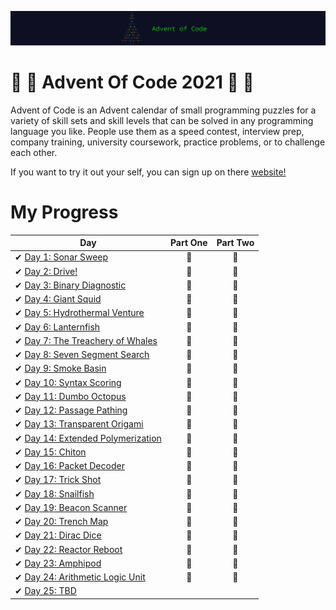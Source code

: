 ![Advent Of Code 2021](aoc21.png)
# 🎅 🎄 Advent Of Code 2021 🎄 🎅

Advent of Code is an Advent calendar of small programming puzzles for a variety of skill sets and skill levels that can be solved in any programming language you like. People use them as a speed contest, interview prep, company training, university coursework, practice problems, or to challenge each other.

If you want to try it out your self, you can sign up on there [website!](https://adventofcode.com/)

# My Progress

| Day                                                                                                     | Part One | Part Two |
| ------------------------------------------------------------------------------------------------------- | :------: | :------: |
| ✔ [Day 1: Sonar Sweep](https://github.com/yorickcleerbout/Advent-Of-Code-2021/tree/main/Day_01)       |    🌟   |    🌟   |
| ✔ [Day 2: Drive!](https://github.com/yorickcleerbout/Advent-Of-Code-2021/tree/main/Day_02)       |   🌟    |    🌟    |
| ✔ [Day 3: Binary Diagnostic](https://github.com/yorickcleerbout/Advent-Of-Code-2021/tree/main/Day_03)       |    🌟   |    🌟    |
| ✔ [Day 4: Giant Squid](https://github.com/yorickcleerbout/Advent-Of-Code-2021/tree/main/Day_04)       |   🌟    |    🌟    |
| ✔ [Day 5: Hydrothermal Venture](https://github.com/yorickcleerbout/Advent-Of-Code-2021/tree/main/Day_05)       |   🌟    |    🌟    |
| ✔ [Day 6: Lanternfish](https://github.com/yorickcleerbout/Advent-Of-Code-2021/tree/main/Day_06)       |    🌟   |    🌟    |
| ✔ [Day 7: The Treachery of Whales](https://github.com/yorickcleerbout/Advent-Of-Code-2021/tree/main/Day_07)       |    🌟   |    🌟    |
| ✔ [Day 8: Seven Segment Search](https://github.com/yorickcleerbout/Advent-Of-Code-2021/tree/main/Day_08)       |    🌟   |    🌟    |
| ✔ [Day 9: Smoke Basin](https://github.com/yorickcleerbout/Advent-Of-Code-2021/tree/main/Day_09)       |     🌟  |     🌟   |
| ✔ [Day 10: Syntax Scoring](https://github.com/yorickcleerbout/Advent-Of-Code-2021/tree/main/Day_10)       |    🌟   |   🌟     |
| ✔ [Day 11: Dumbo Octopus](https://github.com/yorickcleerbout/Advent-Of-Code-2021/tree/main/Day_11)       |    🌟   |    🌟    |
| ✔ [Day 12: Passage Pathing](https://github.com/yorickcleerbout/Advent-Of-Code-2021/tree/main/Day_12)       |    🌟   |    🌟    |
| ✔ [Day 13: Transparent Origami](https://github.com/yorickcleerbout/Advent-Of-Code-2021/tree/main/Day_13)       |   🌟    |    🌟    |
| ✔ [Day 14: Extended Polymerization](https://github.com/yorickcleerbout/Advent-Of-Code-2021/tree/main/Day_14)       |    🌟   |   🌟     |
| ✔ [Day 15: Chiton](https://github.com/yorickcleerbout/Advent-Of-Code-2021/tree/main/Day_15)       |    🌟   |    🌟    |
| ✔ [Day 16: Packet Decoder](https://github.com/yorickcleerbout/Advent-Of-Code-2021/tree/main/Day_16)       |    🌟   |    🌟    |
| ✔ [Day 17: Trick Shot](https://github.com/yorickcleerbout/Advent-Of-Code-2021/tree/main/Day_17)       |    🌟   |    🌟    |
| ✔ [Day 18: Snailfish](https://github.com/yorickcleerbout/Advent-Of-Code-2021/tree/main/Day_18)       |    🌟   |    🌟    |
| ✔ [Day 19: Beacon Scanner](https://github.com/yorickcleerbout/Advent-Of-Code-2021/tree/main/Day_19)       |   🌟    |   🌟     |
| ✔ [Day 20: Trench Map](https://github.com/yorickcleerbout/Advent-Of-Code-2021/tree/main/Day_20)       |    🌟   |     🌟   |
| ✔ [Day 21: Dirac Dice](https://github.com/yorickcleerbout/Advent-Of-Code-2021/tree/main/Day_21)       |   🌟    |   🌟     |
| ✔ [Day 22: Reactor Reboot](https://github.com/yorickcleerbout/Advent-Of-Code-2021/tree/main/Day_22)       |    🌟   |    🌟    |
| ✔ [Day 23: Amphipod](https://github.com/yorickcleerbout/Advent-Of-Code-2021/tree/main/Day_23)       |   🌟    |    🌟    |
| ✔ [Day 24: Arithmetic Logic Unit](https://github.com/yorickcleerbout/Advent-Of-Code-2021/tree/main/Day_24)       |   🌟    |    🌟    |
| ✔ [Day 25: TBD](https://github.com/yorickcleerbout/Advent-Of-Code-2021/tree/main/Day_25)       |       |        |

